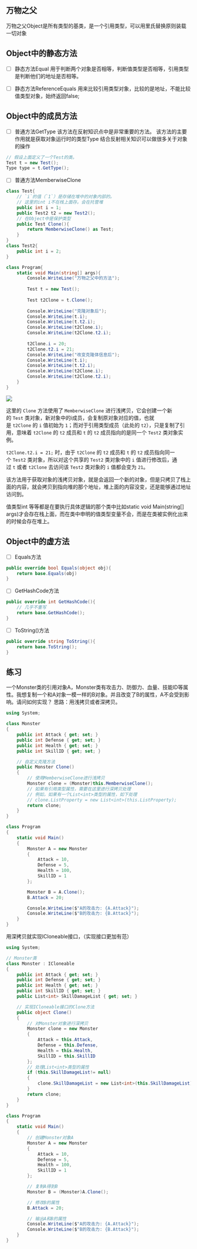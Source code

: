 
## 万物之父
万物之父Object是所有类型的基类，是一个引用类型，可以用里氏替换原则装载一切对象
## Object中的静态方法
- [ ] 静态方法Equal
 用于判断两个对象是否相等，判断值类型是否相等，引用类型是判断他们的地址是否相等。

- [ ] 静态方法ReferenceEquals
用来比较引用类型对象，比较的是地址，不能比较值类型对象，始终返回false;
## Object中的成员方法
- [ ] 普通方法GetType
该方法在反射知识点中是非常重要的方法。
该方法的主要作用就是获取对象运行时的类型Type
结合反射相关知识可以做很多关于对象的操作
```C#
// 假设上面定义了一个Test的类。
Test t = new Test();
Type type = t.GetType();
```
- [ ] 普通方法MemberwiseClone
```C#
class Test{ 
	// `i`的值（`1`）是存储在堆中的对象内部的。
	// 这里的int i不在栈上面存。会在托管堆
	public int i = 1;
	public Test2 t2 = new Test2();
	// 在Object中是保护类型
	public Test Clone(){
		return MemberwiseClone() as Test;
	}
}
class Test2{
	public int i = 2;
}

class Program{
	static void Main(string[] args){ 
		Console.WriteLine("万物之父中的方法");
		
		Test t = new Test();
		
		Test t2Clone = t.Clone();
		
		Console.WriteLine("克隆对象后");
		Console.WriteLine(t.i);
		Console.WriteLine(t.t2.i);
		Console.WriteLine(t2Clone.i);
		Console.WriteLine(t2Clone.t2.i);
	
		t2Clone.i = 20;
		t2Clone.t2.i = 21;
		Console.WriteLine("改变克隆体信息后");
		Console.WriteLine(t.i);
		Console.WriteLine(t.t2.i);
		Console.WriteLine(t2Clone.i);
		Console.WriteLine(t2Clone.t2.i);
	}
}
```
![](../../../img/beishang20241220203210807.png)


这里的 `Clone` 方法使用了 `MemberwiseClone` 进行浅拷贝，它会创建一个新的 `Test` 类对象，新对象中的i成员，会复制原对象对应的值，也就是 `t2Clone` 的 `i` 值初始为 `1`；而对于引用类型成员（此处的 `t2`），只是复制了引用，意味着 `t2Clone` 的 `t2` 成员和 `t` 的 `t2` 成员指向的是同一个 `Test2` 类对象实例。

`t2Clone.t2.i = 21;` 时，由于 `t2Clone` 的 `t2` 成员和 `t` 的 `t2` 成员指向同一个 `Test2` 类对象，所以对这个共享的 `Test2` 类对象中的 `i` 值进行修改后，通过 `t` 或者 `t2Clone` 去访问该 `Test2` 类对象的 `i` 值都会变为 `21`。

该方法用于获取对象的浅拷贝对象，就是会返回一个新的对象，但是只拷贝了栈上面的内容，就会拷贝到指向堆的那个地址，堆上面的内容没变，还是能够通过地址访问到。

值类型int 等等都是在要执行具体逻辑的那个类中比如static void Main(string\[] args)才会存在栈上面，而在类中申明的值类型变量不会，而是在类被实例化出来的时候会存在堆上。
## Object中的虚方法

- [ ] Equals方法
```C#
public override bool Equals(object obj){ 
	return base.Equals(obj)
}
```

- [ ] GetHashCode方法
```C#
public override int GetHashCode(){ 
	// 几乎不重写
	return base.GetHashCode();
}
```

- [ ] ToString()方法
```C#
public override string ToString(){
	return base.ToString();
}
```

## 练习
一个Monster类的引用对象A，Monster类有攻击力、防御力、血量、技能ID等属性。我想复制一个和A对象一模一样的B对象。并且改变了B的属性，A不会受到影响。请问如何实现？
思路：用浅拷贝或者深拷贝。
```C#
using System;

class Monster
{
    public int Attack { get; set; }
    public int Defense { get; set; }
    public int Health { get; set; }
    public int SkillID { get; set; }

    // 自定义克隆方法
    public Monster Clone()
    {
        // 使用MemberwiseClone进行浅拷贝
        Monster clone = (Monster)this.MemberwiseClone();
        // 如果有引用类型属性，需要在这里进行深拷贝处理
        // 例如，如果有一个List<int>类型的属性，如下处理
        // clone.ListProperty = new List<int>(this.ListProperty);
        return clone;
    }
}

class Program
{
    static void Main()
    {
        Monster A = new Monster
        {
            Attack = 10,
            Defense = 5,
            Health = 100,
            SkillID = 1
        };

        Monster B = A.Clone();
        B.Attack = 20;

        Console.WriteLine($"A的攻击力: {A.Attack}");
        Console.WriteLine($"B的攻击力: {B.Attack}");
    }
}
```


用深拷贝就实现ICloneable接口，（实现接口更加有范）
```C#
using System;

// Monster类
class Monster : ICloneable
{
    public int Attack { get; set; }
    public int Defense { get; set; }
    public int Health { get; set; }
    public int SkillID { get; set; }
    public List<int> SkillDamageList { get; set; }

    // 实现ICloneable接口的Clone方法
    public object Clone()
    {
        // 对Monster对象进行深拷贝
        Monster clone = new Monster
        {
            Attack = this.Attack,
            Defense = this.Defense,
            Health = this.Health,
            SkillID = this.SkillID
        };
        // 处理List<int>类型的属性
        if (this.SkillDamageList!= null)
        {
            clone.SkillDamageList = new List<int>(this.SkillDamageList);
        }
        return clone;
    }
}

class Program
{
    static void Main()
    {
        // 创建Monster对象A
        Monster A = new Monster
        {
            Attack = 10,
            Defense = 5,
            Health = 100,
            SkillID = 1
        };

        // 复制A得到B
        Monster B = (Monster)A.Clone();

        // 修改B的属性
        B.Attack = 20;

        // 输出A和B的属性
        Console.WriteLine($"A的攻击力: {A.Attack}");
        Console.WriteLine($"B的攻击力: {B.Attack}");
    }
}
```
